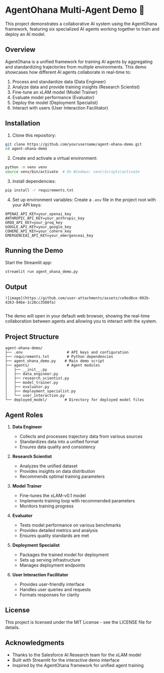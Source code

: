 # AgentOhana Multi-Agent Demo 🌺

This project demonstrates a collaborative AI system using the AgentOhana framework, featuring six specialized AI agents working together to train and deploy an AI model.

## Overview

AgentOhana is a unified framework for training AI agents by aggregating and standardizing trajectories from multiple environments. This demo showcases how different AI agents collaborate in real-time to:

1. Process and standardize data (Data Engineer)
2. Analyze data and provide training insights (Research Scientist)
3. Fine-tune an xLAM model (Model Trainer)
4. Evaluate model performance (Evaluator)
5. Deploy the model (Deployment Specialist)
6. Interact with users (User Interaction Facilitator)

## Installation

1. Clone this repository:
```bash
git clone https://github.com/yourusername/agent-ohana-demo.git
cd agent-ohana-demo
```

2. Create and activate a virtual environment:
```bash
python -m venv venv
source venv/bin/activate  # On Windows: venv\Scripts\activate
```

3. Install dependencies:
```bash
pip install -r requirements.txt
```

4. Set up environment variables:
Create a `.env` file in the project root with your API keys:
```
OPENAI_API_KEY=your_openai_key
ANTHROPIC_API_KEY=your_anthropic_key
GROQ_API_KEY=your_groq_key
GOOGLE_API_KEY=your_google_key
COHERE_API_KEY=your_cohere_key
EMERGENCEAI_API_KEY=your_emergenceai_key
```

## Running the Demo

Start the Streamlit app:
```bash
streamlit run agent_ohana_demo.py
```
## Output
```
![image](https://github.com/user-attachments/assets/ce9ed8ce-092b-4263-84be-1c28cc3588fa)


```


The demo will open in your default web browser, showing the real-time collaboration between agents and allowing you to interact with the system.

## Project Structure

```
agent-ohana-demo/
├── .env                    # API keys and configuration
├── requirements.txt        # Python dependencies
├── agent_ohana_demo.py    # Main demo script
├── agents/                 # Agent modules
│   ├── __init__.py
│   ├── data_engineer.py
│   ├── research_scientist.py
│   ├── model_trainer.py
│   ├── evaluator.py
│   ├── deployment_specialist.py
│   └── user_interaction.py
└── deployed_model/        # Directory for deployed model files
```

## Agent Roles

1. **Data Engineer**
   - Collects and processes trajectory data from various sources
   - Standardizes data into a unified format
   - Ensures data quality and consistency

2. **Research Scientist**
   - Analyzes the unified dataset
   - Provides insights on data distribution
   - Recommends optimal training parameters

3. **Model Trainer**
   - Fine-tunes the xLAM-v0.1 model
   - Implements training loop with recommended parameters
   - Monitors training progress

4. **Evaluator**
   - Tests model performance on various benchmarks
   - Provides detailed metrics and analysis
   - Ensures quality standards are met

5. **Deployment Specialist**
   - Packages the trained model for deployment
   - Sets up serving infrastructure
   - Manages deployment endpoints

6. **User Interaction Facilitator**
   - Provides user-friendly interface
   - Handles user queries and requests
   - Formats responses for clarity

## License

This project is licensed under the MIT License - see the LICENSE file for details.

## Acknowledgments

- Thanks to the Salesforce AI Research team for the xLAM model
- Built with Streamlit for the interactive demo interface
- Inspired by the AgentOhana framework for unified agent training
